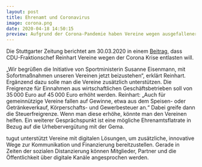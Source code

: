 ```yaml
---
layout: post
title: Ehrenamt und Coronavirus
image: corona.png
date: 2020-04-18 14:50:15
preview: Aufgrund der Corona-Pandemie haben Vereine wegen ausgefallener Feste und Aktivitäten hohe Verluste. Diesen soll mittels Steuererleichterungen und Bürokratieabbau geholfen werden.
---
```


Die Stuttgarter Zeitung berichtet am 30.03.2020 in einem [Beitrag](https://www.stuttgarter-zeitung.de/inhalt.ehrenamt-und-coronavirus-cdu-fraktionschef-reinhart-will-vereine-wegen-corona-entlasten.e0b39a01-f4a2-4ec7-b9f6-f089dc96abf1.html), dass CDU-Fraktionschef Reinhart Vereine wegen der Corona Krise entlasten will.

„Wir begrüßen die Initiative von Sportministerin Susanne Eisenmann, mit Sofortmaßnahmen unseren Vereinen jetzt beizustehen“, erklärt Reinhart. Ergänzend dazu solle man die Vereine zusätzlich unterstützen. Die Freigrenze für Einnahmen aus wirtschaftlichen Geschäftsbetrieben soll von 35 000 Euro auf 45 000 Euro erhöht werden. Reinhart: „Auch für gemeinnützige Vereine fallen auf Gewinne, etwa aus dem Speisen- oder Getränkeverkauf, Körperschafts- und Gewerbesteuer an.“ Dabei greife dann die Steuerfreigrenze. Wenn man diese erhöhe, könnte man den Vereinen helfen. Ein weiterer Gesprächspunkt ist eine mögliche Ehrenamtsflatrate in Bezug auf die Urhebervergütung mit der Gema. 

tugut unterstützt Vereine mit digitalen Lösungen, um zusätzliche, innovative Wege zur Kommunikation und Finanzierung bereitzustellen. Gerade in Zeiten der sozialen Distanzierung können Mitglieder, Partner und die Öffentlichkeit über digitale Kanäle angesprochen werden.
